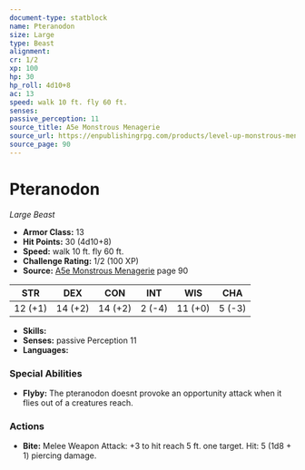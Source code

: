 ```yaml
---
document-type: statblock
name: Pteranodon
size: Large
type: Beast
alignment: 
cr: 1/2
xp: 100
hp: 30
hp_roll: 4d10+8
ac: 13
speed: walk 10 ft. fly 60 ft.
senses: 
passive_perception: 11
source_title: A5e Monstrous Menagerie
source_url: https://enpublishingrpg.com/products/level-up-monstrous-menagerie-a5e
source_page: 90
---
```


# Pteranodon

*Large* *Beast*

- **Armor Class:** 13
- **Hit Points:** 30 (4d10+8)
- **Speed:** walk 10 ft. fly 60 ft.
- **Challenge Rating:** 1/2 (100 XP)
- **Source:** [A5e Monstrous Menagerie](https://enpublishingrpg.com/products/level-up-monstrous-menagerie-a5e) page 90

| STR | DEX | CON | INT | WIS | CHA |
| --- | --- | --- | --- | --- | --- |
| 12 (+1) | 14 (+2) | 14 (+2) | 2 (-4) | 11 (+0) | 5 (-3) |

- **Skills:** 
- **Senses:** passive Perception 11
- **Languages:** 

### Special Abilities

- **Flyby:** The pteranodon doesnt provoke an opportunity attack when it flies out of a creatures reach.

### Actions

- **Bite:** Melee Weapon Attack: +3 to hit  reach 5 ft.  one target. Hit: 5 (1d8 + 1) piercing damage.
